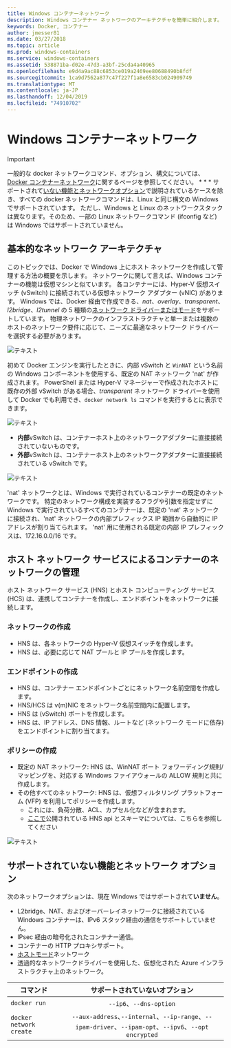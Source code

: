 ```yaml
---
title: Windows コンテナーネットワーク
description: Windows コンテナー ネットワークのアーキテクチャを簡単に紹介します。
keywords: Docker, コンテナー
author: jmesser81
ms.date: 03/27/2018
ms.topic: article
ms.prod: windows-containers
ms.service: windows-containers
ms.assetid: 538871ba-d02e-47d3-a3bf-25cda4a40965
ms.openlocfilehash: e9d4a9ac88c6853ce019a2469ee80688490b8fdf
ms.sourcegitcommit: 1ca9d7562a877c47f227f1a8e6583cb024909749
ms.translationtype: MT
ms.contentlocale: ja-JP
ms.lasthandoff: 12/04/2019
ms.locfileid: "74910702"
---
```

# <a name="windows-container-networking"></a>Windows コンテナーネットワーク

>[!IMPORTANT]
>一般的な docker ネットワークコマンド、オプション、構文については、 [Docker コンテナーネットワーク](https://docs.docker.com/engine/userguide/networking/)に関するページを参照してください。 * * * サポートされて[いない機能とネットワークオプション](#unsupported-features-and-network-options)で説明されているケースを除き、すべての docker ネットワークコマンドは、Linux と同じ構文の Windows でサポートされています。 ただし、Windows と Linux のネットワークスタックは異なります。そのため、一部の Linux ネットワークコマンド (ifconfig など) は Windows ではサポートされていません。

## <a name="basic-networking-architecture"></a>基本的なネットワーク アーキテクチャ

このトピックでは、Docker で Windows 上にホスト ネットワークを作成して管理する方法の概要を示します。 ネットワークに関して言えば、Windows コンテナーの機能は仮想マシンと似ています。 各コンテナーには、Hyper-V 仮想スイッチ (vSwitch) に接続されている仮想ネットワーク アダプター (vNIC) があります。 Windows では、Docker 経由で作成できる、*nat*、*overlay*、*transparent*、*l2bridge*、*l2tunnel* の 5 種類の[ネットワーク ドライバーまたはモード](./network-drivers-topologies.md)をサポートしています。 物理ネットワークのインフラストラクチャと単一または複数のホストのネットワーク要件に応じて、ニーズに最適なネットワーク ドライバーを選択する必要があります。

![テキスト](media/windowsnetworkstack-simple.png)

初めて Docker エンジンを実行したときに、内部 vSwitch と `WinNAT` という名前の Windows コンポーネントを使用する、既定の NAT ネットワーク 'nat' が作成されます。 PowerShell または Hyper-V マネージャーで作成されたホストに既存の外部 vSwitch がある場合、*transparent* ネットワーク ドライバーを使用して Docker でも利用でき、``docker network ls`` コマンドを実行するとに表示できます。  

![テキスト](media/docker-network-ls.png)

- **内部**vSwitch は、コンテナーホスト上のネットワークアダプターに直接接続されていないものです。
- **外部**vSwitch は、コンテナーホスト上のネットワークアダプターに直接接続されている vSwitch です。

![テキスト](media/get-vmswitch.png)

'nat' ネットワークとは、Windows で実行されているコンテナーの既定のネットワークです。 特定のネットワーク構成を実装するフラグや引数を指定せずに Windows で実行されているすべてのコンテナーは、既定の 'nat' ネットワークに接続され、'nat' ネットワークの内部プレフィックス IP 範囲から自動的に IP アドレスが割り当てられます。 'nat' 用に使用される既定の内部 IP プレフィックスは、172.16.0.0/16 です。 

## <a name="container-network-management-with-host-network-service"></a>ホスト ネットワーク サービスによるコンテナーのネットワークの管理

ホスト ネットワーク サービス (HNS) とホスト コンピューティング サービス (HCS) は、連携してコンテナーを作成し、エンドポイントをネットワークに接続します。

### <a name="network-creation"></a>ネットワークの作成

- HNS は、各ネットワークの Hyper-V 仮想スイッチを作成します。
- HNS は、必要に応じて NAT プールと IP プールを作成します。

### <a name="endpoint-creation"></a>エンドポイントの作成

- HNS は、コンテナー エンドポイントごとにネットワーク名前空間を作成します。
- HNS/HCS は v(m)NIC をネットワーク名前空間内に配置します。
- HNS は (vSwitch) ポートを作成します。
- HNS は、IP アドレス、DNS 情報、ルートなど (ネットワーク モードに依存) をエンドポイントに割り当てます。

### <a name="policy-creation"></a>ポリシーの作成

- 既定の NAT ネットワーク: HNS は、WinNAT ポート フォワーディング規則/マッピングを、対応する Windows ファイアウォールの ALLOW 規則と共に作成します。
- その他すべてのネットワーク: HNS は、仮想フィルタリング プラットフォーム (VFP) を利用してポリシーを作成します。
    - これには、負荷分散、ACL、カプセル化などが含まれます。
    - [ここで](https://docs.microsoft.com/en-us/windows-server/networking/technologies/hcn/hcn-top)公開されている HNS api とスキーマについては、こちらを参照してください

![テキスト](media/HNS-Management-Stack.png)

## <a name="unsupported-features-and-network-options"></a>サポートされていない機能とネットワーク オプション

次のネットワークオプションは、現在 Windows ではサポートされて**いません**。

- L2bridge、NAT、およびオーバーレイネットワークに接続されている Windows コンテナーは、IPv6 スタック経由の通信をサポートしていません。
- IPsec 経由の暗号化されたコンテナー通信。
- コンテナーの HTTP プロキシサポート。
- [ホストモード](https://docs.docker.com/ee/ucp/interlock/config/host-mode-networking/)ネットワーク 
- 透過的なネットワークドライバーを使用した、仮想化された Azure インフラストラクチャ上のネットワーク。

| コマンド        | サポートされていないオプション   |
|---------------|:--------------------:|
| ``docker run``|   ``--ip6``、``--dns-option`` |
| ``docker network create``| ``--aux-address``､``--internal``、``--ip-range``、``--ipam-driver``、``--ipam-opt``、``--ipv6``、``--opt encrypted`` |
